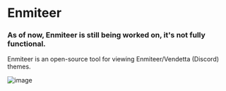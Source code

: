 # Enmiteer
### As of now, Enmiteer is still being worked on, it's not fully functional.
Enmiteer is an open-source tool for viewing Enmiteer/Vendetta (Discord) themes.

![image](https://user-images.githubusercontent.com/70626250/236608079-5dda214a-1274-40b5-95d1-c11880eb8f4f.png)
